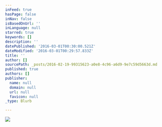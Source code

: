 ```yaml
---
inFeed: true
hasPage: false
inNav: false
isBasedOnUrl: ''
inLanguage: null
starred: true
keywords: []
description: ''
datePublished: '2016-03-01T00:30:00.521Z'
dateModified: '2016-03-01T00:29:57.833Z'
title: ''
author: []
sourcePath: _posts/2016-02-19-99315623-a0e8-4c96-a6d9-9e7c59d5663d.md
published: true
authors: []
publisher:
  name: null
  domain: null
  url: null
  favicon: null
_type: Blurb

---
```

![](https://s3-us-west-2.amazonaws.com/the-grid-img/p/fc518c71548126174c6b9c67f6be02b237538215.jpg)